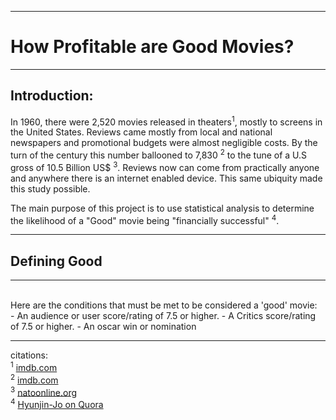 ------------------------------
# How Profitable are Good Movies?
-----------------------------

## Introduction:

In 1960, there were 2,520 movies released in theaters<sup>1</sup>, mostly to screens in the United States. Reviews came mostly from local and national newspapers and promotional budgets were almost negligible costs. By the turn of the century this number ballooned to 7,830 <sup>2</sup> to the tune of a U.S gross of 10.5 Billion US$ <sup>3</sup>. Reviews now can come from practically anyone and anywhere there is an internet enabled device. This same ubiquity made this study possible.

The main purpose of this project is to use statistical analysis to determine the likelihood of a "Good" movie being "financially successful" <sup>4</sup>.



------------------------
## Defining Good
------------------------


<br>
Here are the conditions that must be met to be considered a 'good' movie: <br>
    - An audience or user score/rating of 7.5 or higher. 
    - A Critics score/rating of 7.5 or higher. 
    - An oscar win or nomination 


--------------------------
citations:<br>
<sup>1</sup> [imdb.com](https://www.imdb.com/search/title/?year=1960&title_type=feature&) <br>
<sup>2</sup> [imdb.com](https://www.imdb.com/search/title/?year=2010&title_type=feature&) <br>
<sup>3</sup> [natoonline.org](https://www.natoonline.org/data/boxoffice/ )<br>
<sup>4</sup> [Hyunjin-Jo on Quora](https://www.quora.com/How-much-should-a-big-budget-movie-make-at-the-box-office-relative-to-its-production-cost-to-be-considered-to-be-a-likely-financial-success/answer/Hyunjin-Jo)